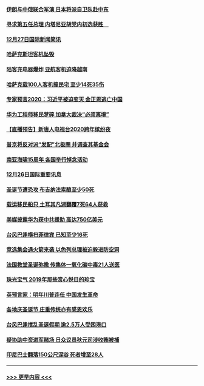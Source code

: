 #### [伊朗与中俄联合军演 日本将派自卫队赴中东](../pages/prog202/a102738823.md?t=12280233) 
#### [寻求第五任总理 内塔尼亚胡党内初选获胜　](../pages/prog202/a102738772.md?t=12280233) 
#### [12月27日国际新闻简讯](../pages/prog202/a102738604.md?t=12280233) 
#### [哈萨克斯坦客机坠毁](../pages/prog202/a102738606.md?t=12280233) 
#### [陆客充电器爆炸 亚航客机迫降越南](../pages/prog202/a102738530.md?t=12280233) 
#### [哈萨克载100人客机撞民宅 至少14死35伤](../pages/prog202/a102738485.md?t=12280233) 
#### [专家预言2020：习近平被迫变天 金正恩逃亡中国](../pages/prog202/a102738340.md?t=12280233) 
#### [华为工程师移民梦碎 加拿大裁决“必须离境”](../pages/prog202/a102738306.md?t=12280233) 
#### [【直播预告】新唐人电视台2020跨年缤纷夜](../pages/prog202/a102738273.md?t=12280233) 
#### [普京将反对派“发配”北极圈 并调查其基金会](../pages/prog202/a102738056.md?t=12280233) 
#### [南亚海啸15周年 各国举行悼念活动](../pages/prog202/a102738043.md?t=12280233) 
#### [12月26日国际重要讯息](../pages/prog202/a102737872.md?t=12280233) 
#### [圣诞节遭恐攻 布吉纳法索酿至少50死](../pages/prog202/a102737869.md?t=12280233) 
#### [载运移民船只 土耳其凡湖翻覆7死64人获救](../pages/prog202/a102737839.md?t=12280233) 
#### [美媒披露华为获中共援助 高达750亿美元](../pages/prog202/a102737744.md?t=12280233) 
#### [台风巴逢横扫菲律宾 已知至少16死](../pages/prog202/a102737673.md?t=12280233) 
#### [竞选集会遇火箭来袭 以色列总理被迫躲进防空洞](../pages/prog202/a102737659.md?t=12280233) 
#### [法国教堂圣诞弥撒 传集体一氧化碳中毒21人送医](../pages/prog202/a102737634.md?t=12280233) 
#### [珠光宝气 2019年那些赏心悦目的珍宝](../pages/prog202/a102737509.md?t=12280233) 
#### [英预言家：明年川普连任 中国发生革命](../pages/prog202/a102737473.md?t=12280233) 
#### [各地庆圣诞节 庄重传统亦有感恩欢乐](../pages/prog202/a102737408.md?t=12280233) 
#### [台风巴逢搅乱圣诞假期 逾2.5万人受困港口](../pages/prog202/a102737251.md?t=12280233) 
#### [疑协助中资进军赌场 日众议员秋元司涉收贿被捕](../pages/prog202/a102737233.md?t=12280233) 
#### [印尼巴士翻落150公尺深谷 死者增至28人](../pages/prog202/a102737223.md?t=12280233) 

----
#### [ >>> 更早内容 <<< ](../indexes/prog202-earlier.md)
